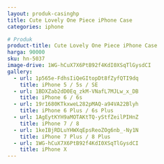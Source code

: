 ```yaml
---
layout: produk-casinghp
title: Cute Lovely One Piece iPhone Case
categories: iphone

# Produk
product-title: Cute Lovely One Piece iPhone Case
harga: 90000
sku: hn-5037
image-drive: 1WG-hCuX7X6PtB92f4KdI0XSqTlGysdCI
gallery:
  - url: 1p565e-FdhsIiQeGItopDt8fZyfQTI9dq
    title: iPhone 5 / 5s / SE
  - url: 1BDXZab2dD0Eq_zkM-VNafL7MJLw_x_DB
    title: iPhone 6 / 6s
  - url: 19r1680KTkxweL282pMAQ-a94VA22Blyh
    title: iPhone 6 Plus / 6s Plus
  - url: 1AgEytKYH9aMOTAKtTQ-yStfZeilPIHnZ
    title: iPhone 7 / 8
  - url: 1keIBjRDLuYHWXqEpsReoZOg6nb_-Ny1N
    title: iPhone 7 Plus / 8 Plus
  - url: 1WG-hCuX7X6PtB92f4KdI0XSqTlGysdCI
    title: iPhone X
---
```


